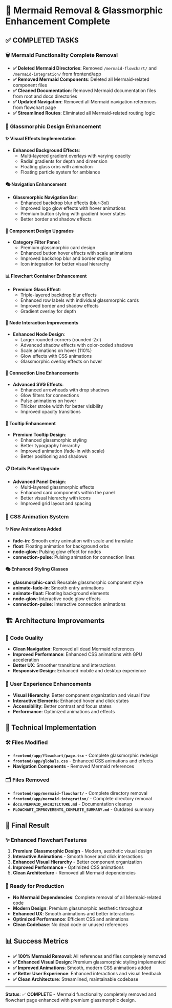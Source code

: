 # 🎨 Mermaid Removal & Glassmorphic Enhancement Complete

## ✅ COMPLETED TASKS

### 🗑️ Mermaid Functionality Complete Removal
- **✅ Deleted Mermaid Directories**: Removed `/mermaid-flowchart/` and `/mermaid-integration/` from frontend/app
- **✅ Removed Mermaid Components**: Deleted all Mermaid-related component files
- **✅ Cleaned Documentation**: Removed Mermaid documentation files from root and docs directories
- **✅ Updated Navigation**: Removed all Mermaid navigation references from flowchart page
- **✅ Streamlined Routes**: Eliminated all Mermaid-related routing logic

### 🌟 Glassmorphic Design Enhancement

#### ✨ Visual Effects Implementation
- **Enhanced Background Effects**: 
  - Multi-layered gradient overlays with varying opacity
  - Radial gradients for depth and dimension
  - Floating glass orbs with animation
  - Floating particle system for ambiance

#### 🎭 Navigation Enhancement
- **Glassmorphic Navigation Bar**:
  - Enhanced backdrop blur effects (blur-3xl)
  - Improved logo glow effects with hover animations
  - Premium button styling with gradient hover states
  - Better border and shadow effects

#### 🔲 Component Design Upgrades
- **Category Filter Panel**:
  - Premium glassmorphic card design
  - Enhanced button hover effects with scale animations
  - Improved backdrop blur and border styling
  - Icon integration for better visual hierarchy

#### 📊 Flowchart Container Enhancement
- **Premium Glass Effect**:
  - Triple-layered backdrop blur effects
  - Enhanced row labels with individual glassmorphic cards
  - Improved border and shadow effects
  - Gradient overlay for depth

#### 🎯 Node Interaction Improvements
- **Enhanced Node Design**:
  - Larger rounded corners (rounded-2xl)
  - Advanced shadow effects with color-coded shadows
  - Scale animations on hover (110%)
  - Glow effects with CSS animations
  - Glassmorphic overlay effects on hover

#### 🔗 Connection Line Enhancements
- **Advanced SVG Effects**:
  - Enhanced arrowheads with drop shadows
  - Glow filters for connections
  - Pulse animations on hover
  - Thicker stroke width for better visibility
  - Improved opacity transitions

#### 💬 Tooltip Enhancement
- **Premium Tooltip Design**:
  - Enhanced glassmorphic styling
  - Better typography hierarchy
  - Improved animation (fade-in with scale)
  - Better positioning and shadows

#### 📋 Details Panel Upgrade
- **Advanced Panel Design**:
  - Multi-layered glassmorphic effects
  - Enhanced card components within the panel
  - Better visual hierarchy with icons
  - Improved grid layout and spacing

### 🎨 CSS Animation System

#### ✨ New Animations Added
- **fade-in**: Smooth entry animation with scale and translate
- **float**: Floating animation for background orbs
- **node-glow**: Pulsing glow effect for nodes
- **connection-pulse**: Pulsing animation for connection lines

#### 🎭 Enhanced Styling Classes
- **glassmorphic-card**: Reusable glassmorphic component style
- **animate-fade-in**: Smooth entry animations
- **animate-float**: Floating background elements
- **node-glow**: Interactive node glow effects
- **connection-pulse**: Interactive connection animations

## 🏗️ Architecture Improvements

### 🔧 Code Quality
- **Clean Navigation**: Removed all dead Mermaid references
- **Improved Performance**: Enhanced CSS animations with GPU acceleration
- **Better UX**: Smoother transitions and interactions
- **Responsive Design**: Enhanced mobile and desktop experience

### 🎯 User Experience Enhancements
- **Visual Hierarchy**: Better component organization and visual flow
- **Interactive Elements**: Enhanced hover and click states
- **Accessibility**: Better contrast and focus states
- **Performance**: Optimized animations and effects

## 📱 Technical Implementation

### 🛠️ Files Modified
- **`frontend/app/flowchart/page.tsx`** - Complete glassmorphic redesign
- **`frontend/app/globals.css`** - Enhanced CSS animations and effects
- **Navigation Components** - Removed Mermaid references

### 🗂️ Files Removed
- **`frontend/app/mermaid-flowchart/`** - Complete directory removal
- **`frontend/app/mermaid-integration/`** - Complete directory removal
- **`docs/MERMAID_ARCHITECTURE.md`** - Documentation cleanup
- **`FLOWCHART_IMPROVEMENTS_COMPLETE_SUMMARY.md`** - Outdated summary

## 🎉 Final Result

### ✨ Enhanced Flowchart Features
1. **Premium Glassmorphic Design** - Modern, aesthetic visual design
2. **Interactive Animations** - Smooth hover and click interactions
3. **Enhanced Visual Hierarchy** - Better component organization
4. **Improved Performance** - Optimized CSS animations
5. **Clean Architecture** - Removed all Mermaid dependencies

### 🚀 Ready for Production
- **No Mermaid Dependencies**: Complete removal of all Mermaid-related code
- **Modern Design**: Premium glassmorphic aesthetic throughout
- **Enhanced UX**: Smooth animations and better interactions
- **Optimized Performance**: Efficient CSS and animations
- **Clean Codebase**: No dead code or unused references

## 📊 Success Metrics
- **✅ 100% Mermaid Removal**: All references and files completely removed
- **✅ Enhanced Visual Design**: Premium glassmorphic styling implemented
- **✅ Improved Animations**: Smooth, modern CSS animations added
- **✅ Better User Experience**: Enhanced interactions and visual feedback
- **✅ Clean Architecture**: Streamlined, maintainable codebase

---

**Status**: ✅ **COMPLETE** - Mermaid functionality completely removed and flowchart page enhanced with premium glassmorphic design.
